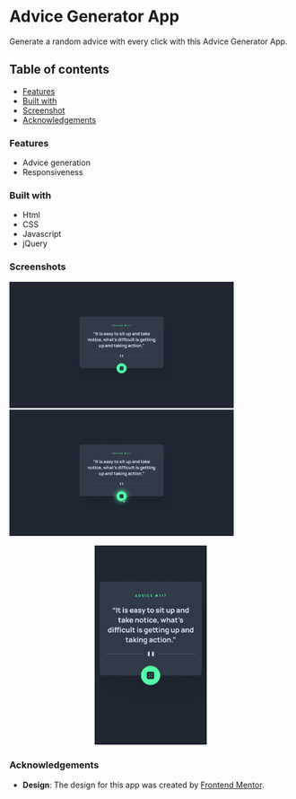 # Advice Generator App

Generate a random advice with every click with this Advice Generator App.

## Table of contents

- [Features](#features)
- [Built with](#built-with)
- [Screenshot](#screenshots)
- [Acknowledgements](#acknowledgements)

### Features

- Advice generation
- Responsiveness

### Built with

- Html
- CSS
- Javascript
- jQuery

### Screenshots

<img src="images/design/desktop-design.jpg" width="400" alt="desktop view" /> <img src="images/design/active-state.jpg" width="400" alt="desktop active view" />
<br />

<p align="center">
 <img src="images/design/mobile-design.jpg" width="200" alt="mobile view" />
</p>

### Acknowledgements

- **Design**: The design for this app was created by [Frontend Mentor](https://www.frontendmentor.io).

